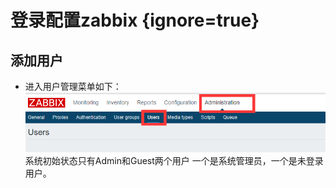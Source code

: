 # 登录配置zabbix {ignore=true}

## 添加用户

* 进入用户管理菜单如下：
![](assets/2017-09-08-17-57-33.png)   
系统初始状态只有Admin和Guest两个用户 一个是系统管理员，一个是未登录用户。

## 

